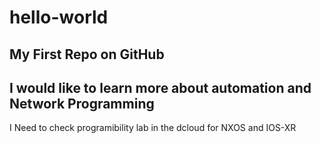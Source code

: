# hello-world
My First Repo on GitHub
-----------------------------------
I would like to learn more about automation and Network Programming
-----------------------------------
I Need to check programibility lab in the dcloud for NXOS and IOS-XR
